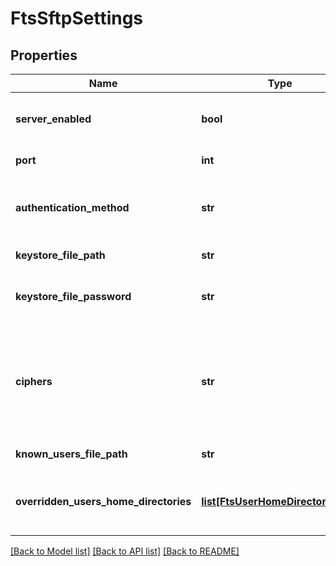 # FtsSftpSettings

## Properties
Name | Type | Description | Notes
------------ | ------------- | ------------- | -------------
**server_enabled** | **bool** | Enable/Disable listening for SFTP connection | [optional] 
**port** | **int** | SFTP server port | [optional] 
**authentication_method** | **str** | Authentication method being used to connect FTP server | [optional] 
**keystore_file_path** | **str** | SFTP keystore file location | [optional] 
**keystore_file_password** | **str** | Password being used to access the SFTP keystore | [optional] 
**ciphers** | **str** | Ftps server allowed cipher suites (comma-separated). Leave empty to allow all supported cipher suites. | [optional] 
**known_users_file_path** | **str** | Known users file location | [optional] 
**overridden_users_home_directories** | [**list[FtsUserHomeDirectoryData]**](FtsUserHomeDirectoryData.md) | Overridden home directories for specific internal users | [optional] 

[[Back to Model list]](../README.md#documentation-for-models) [[Back to API list]](../README.md#documentation-for-api-endpoints) [[Back to README]](../README.md)

